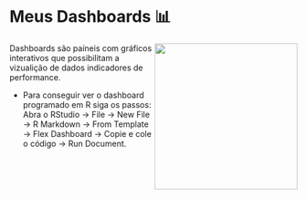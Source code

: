 # Meus Dashboards 📊
<img align="right" src="https://media4.giphy.com/media/VHI6svvhu5xuqzyAoM/giphy.gif?cid=ecf05e472g0xtkshjlh4tpo2s8aqzx0301su7w78ao4cdcnb&rid=giphy.gif&ct=g" width="250" height="256">
Dashboards são paíneis com gráficos interativos que possibilitam a vizualição de dados indicadores de performance.

- Para conseguir ver o dashboard programado em R siga os passos: Abra o RStudio -> File -> New File -> R Markdown -> From Template -> Flex Dashboard -> Copie e cole o código -> Run Document. 
